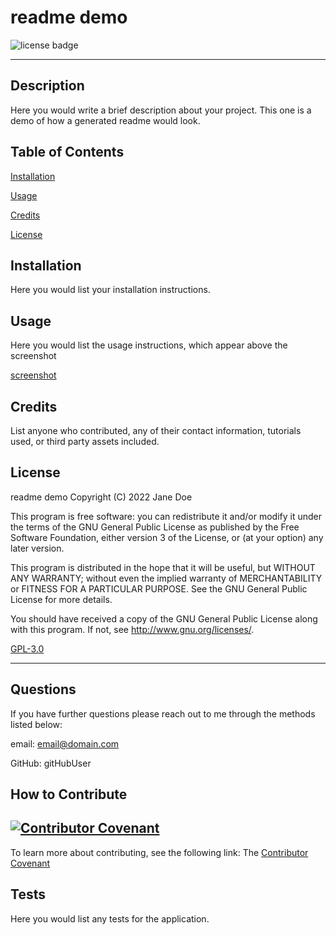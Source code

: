   # readme demo

  ![license badge](https://img.shields.io/badge/License-gpl-blue.svg)

  -------


  ## Description
  Here you would write a brief description about your project. This one is a demo of how a generated readme would look.

  ## Table of Contents
  [Installation](#installation)

  [Usage](#usage)

  [Credits](#credits)

  [License](#license)

  ## Installation
  Here you would list your installation instructions.

  ## Usage
  Here you would list the usage instructions, which appear above the screenshot

  [screenshot](https://drive.google.com/file/d/1LtQsdUI97QoKG1YD5rXQQYBy-_nK-YLJ/view)
  
  ## Credits
  List anyone who contributed, any of their contact information, tutorials used, or third party assets included.

  ## License
  
readme demo
Copyright (C) 2022 Jane Doe

This program is free software: you can redistribute it and/or modify
it under the terms of the GNU General Public License as published by
the Free Software Foundation, either version 3 of the License, or
(at your option) any later version.

This program is distributed in the hope that it will be useful,
but WITHOUT ANY WARRANTY; without even the implied warranty of
MERCHANTABILITY or FITNESS FOR A PARTICULAR PURPOSE.  See the
GNU General Public License for more details.

You should have received a copy of the GNU General Public License
along with this program.  If not, see http://www.gnu.org/licenses/.
      

  [GPL-3.0](https://opensource.org/licenses/GPL-3.0)

  ---

  ## Questions
  If you have further questions please reach out to me through the methods listed below:

  email: email@domain.com

  GitHub: gitHubUser

  
## How to Contribute
[![Contributor Covenant](https://img.shields.io/badge/Contributor%20Covenant-2.1-4baaaa.svg)](code_of_conduct.md)
---
To learn more about contributing, see the following link:
The [Contributor Covenant](https://www.contributor-covenant.org/version/2/1/code_of_conduct/code_of_conduct.md)
      
  ## Tests
  Here you would list any tests for the application.
